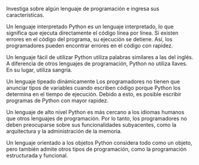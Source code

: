 Investiga sobre algún lenguaje de programación e ingresa sus características.




Un lenguaje interpretado
Python es un lenguaje interpretado, lo que significa que ejecuta directamente el código línea por línea. Si existen errores en el código del programa, su ejecución se detiene. Así, los programadores pueden encontrar errores en el código con rapidez.


Un lenguaje fácil de utilizar
Python utiliza palabras similares a las del inglés. A diferencia de otros lenguajes de programación, Python no utiliza llaves. En su lugar, utiliza sangría. 


Un lenguaje tipeado dinámicamente
Los programadores no tienen que anunciar tipos de variables cuando escriben código porque Python los determina en el tiempo de ejecución. Debido a esto, es posible escribir programas de Python con mayor rapidez.


Un lenguaje de alto nivel
Python es más cercano a los idiomas humanos que otros lenguajes de programación. Por lo tanto, los programadores no deben preocuparse sobre sus funcionalidades subyacentes, como la arquitectura y la administración de la memoria.


Un lenguaje orientado a los objetos
Python considera todo como un objeto, pero también admite otros tipos de programación, como la programación estructurada y funcional.
